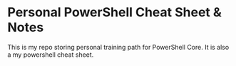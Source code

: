 # Personal PowerShell Cheat Sheet & Notes

This is my repo storing personal training path for PowerShell Core.
It is also a my powershell cheat sheet.